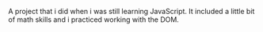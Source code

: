 A project that i did when i was still learning JavaScript. It included a little bit of math skills and i practiced working with the DOM.
